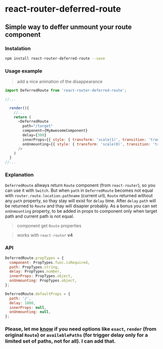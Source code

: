 # react-router-deferred-route

## Simple way to deffer unmount your route component

### Instalation

```bash
npm install react-router-deferred-route --save
```

### Usage example

> add a nice animation of the disappearance

```javascript
import DeferredRoute from 'react-router-deferred-route';

//...

  render(){
    //...
    return (
      <DeferredRoute
        path="/target"
        component={MyAwesomeComponent}
        delay={300}
        innerProps={{ style: { transform: 'scale(1)', transition: 'transform .3s linear' }}}
        onUnmounting={{ style: { transform: 'scale(0)', transition: 'transform .3s linear' }}}
      />
    )
  }
//...
```

### Explanation

`DeferredRoute` allways return `Route` component (from `react-router`), so you can use it with `Switch`. But when `path` in `DeferredRoute` becomes not equal with `router.route.location.pathname` (current url), `Route` returned without any `path` property, so thay stay will exist for `delay` time. After `delay` `path` will be returned to `Route` and thay will disapier probably. As a bonus you can set `onUnmounting` property, to be added in props to component only when target path and current path is not equal.

> component get `Route` properties

> works with `react-router` **v4**

### API

```javascript
DeferredRoute.propTypes = {
  component: PropTypes.func.isRequired,
  path: PropTypes.string,
  delay: PropTypes.number,
  innerProps: PropTypes.object,
  onUnmounting: PropTypes.object,
};

DeferredRoute.defaultProps = {
  path: '/',
  delay: 1000,
  innerProps: null,
  onUnmounting: null,
};
```

### Please, let me [know](https://github.com/artalar/react-router-deferred-route/issues) if you need options like `exact`, `render` (from original `Route`) or `availeblePaths` (for trigger delay only for a limited set of paths, not for all). I can add that.